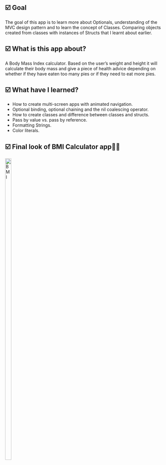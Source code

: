 <h2>☑️ Goal</h2>
<p>The goal of this app is to learn more about Optionals, understanding of the MVC design pattern and to learn the concept of Classes. Comparing objects created from classes with instances of Structs that I learnt about earlier.</p>
<h2>☑️ What is this app about?</h2>
<p>A Body Mass Index calculator. Based on the user’s weight and height it will calculate their body mass and give a piece of health advice depending on whether if they have eaten too many pies or if they need to eat more pies.</p>
<h2>☑️ What have I learned?</h2>
<ul>
  <li>How to create multi-screen apps with animated navigation.</li>
  <li>Optional binding, optional chaining and the nil coalescing operator.</li>
  <li>How to create classes and difference between classes and structs.</li>
  <li>Pass by value vs. pass by reference.</li>
  <li>Formatting Strings.</li>
  <li>Color literals.</li>
</ul>
<h2>☑️ Final look of BMI Calculator  app🏋️‍♂️</h2>
<img src="BMI.gif" alt="BMI" width="20%" height="50%">


